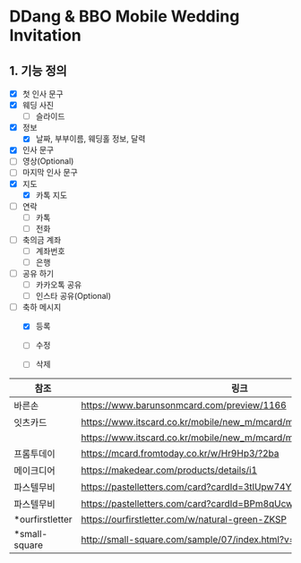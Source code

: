 # DDang & BBO Mobile Wedding Invitation 

## 1. 기능 정의
 -[x] 첫 인사 문구
 -[x] 웨딩 사진
   - [ ] 슬라이드
 -[x] 정보
   - [x] 날짜, 부부이름, 웨딩홀 정보, 달력
 - [x] 인사 문구
 - [ ] 영상(Optional)
 - [ ] 마지막 인사 문구
 - [x] 지도
   - [x] 카톡 지도
 - [ ] 연락
   - [ ] 카톡
   - [ ] 전화
 - [ ] 축의금 계좌
   - [ ] 계좌번호
   - [ ] 은행
 - [ ] 공유 하기
    - [ ] 카카오톡 공유
    - [ ] 인스타 공유(Optional)
 - [ ] 축하 메시지
   - [x] 등록
   - [ ] 수정
   - [ ] 삭제



| 참조              |링크|
|-----------------|---|
 | 바른손             |https://www.barunsonmcard.com/preview/1166|
 | 잇츠카드            |https://www.itscard.co.kr/mobile/new_m/mcard/minifyHTML/MCard29.asp|
|                 | https://www.itscard.co.kr/mobile/new_m/mcard/minifyHTML/MCard30.asp |
| 프롬투데이           |https://mcard.fromtoday.co.kr/w/Hr9Hp3/?2ba|
| 메이크디어           |https://makedear.com/products/details/i1|
| 파스텔무비           |https://pastelletters.com/card?cardId=3tlUpw74YT|
| 파스텔무비           |https://pastelletters.com/card?cardId=BPm8qUcwVe|
| *ourfirstletter |https://ourfirstletter.com/w/natural-green-ZKSP|
| *small-square   |http://small-square.com/sample/07/index.html?v=2|

